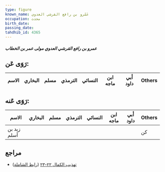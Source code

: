 ```yaml
---
type: figure
known_name: عَمْرو بن رافع القرشي العدوي
occupation: محدث
birth_date:
passing_date:
tahdhib_id: 4365
---
```

##### عمرو بن رافع القرشي العدوي مولى عمر بن الخطاب

## رَوَى عَن:
| الاسم | البخاري | مسلم | الترمذي | النسائي | ابن ماجه | أبي داود | Others |
| ----- | ------- | ---- | ------- | ------- | -------- | -------- | ------ |
## رَوَى عَنه:
| الاسم       | البخاري | مسلم | الترمذي | النسائي | ابن ماجه | أبي داود | Others |
| ----------- | ------- | ---- | ------- | ------- | -------- | -------- | ------ |
| زيد بن أسلم |         |      |         |         |          |          | كن     |
## مراجع
- [تهذيب الكمال ٢٢-٢٣](obsidian://open?vault=Tahdhib-al-Kamal&file=Figures/٤٣٦٥-عمرو%20بن%20رافع%20القرشي%20العدوي%20مولى%20عمر%20بن%20الخطاب) ([رابط الشاملة](https://shamela.ws/book/3722/11276))